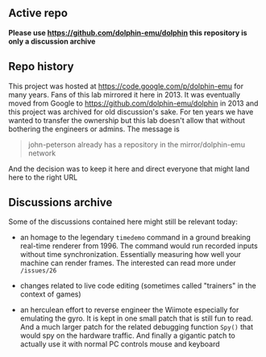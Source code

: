 ## Active repo

**Please use https://github.com/dolphin-emu/dolphin this  repository is only a discussion archive**

## Repo history

This project was hosted at https://code.google.com/p/dolphin-emu for many years. Fans of this lab mirrored it here in 2013. It was eventually moved from Google to https://github.com/dolphin-emu/dolphin in 2013 and this project was archived for old discussion's sake. For ten years we have wanted to transfer the ownership but this lab doesn't allow that without bothering the engineers or admins. The message is

> john-peterson already has a repository in the mirror/dolphin-emu network

And the decision was to keep it here and direct everyone that might land here to the right URL 

## Discussions archive

Some of the discussions contained here might still be relevant today:

- an homage to the legendary `timedemo` command in a ground breaking real-time renderer from 1996. The command would run recorded inputs without time synchronization. Essentially measuring how well your machine can render frames. The interested can read more under `/issues/26`

- changes related to live code editing (sometimes called "trainers" in the context of games)

- an herculean effort to reverse engineer the Wiimote especially for emulating the gyro. It is kept in one small patch that is still fun to read. And a much larger patch for the related debugging function `Spy()` that would spy on the hardware traffic. And finally a gigantic patch to actually use it with normal PC controls mouse and keyboard
